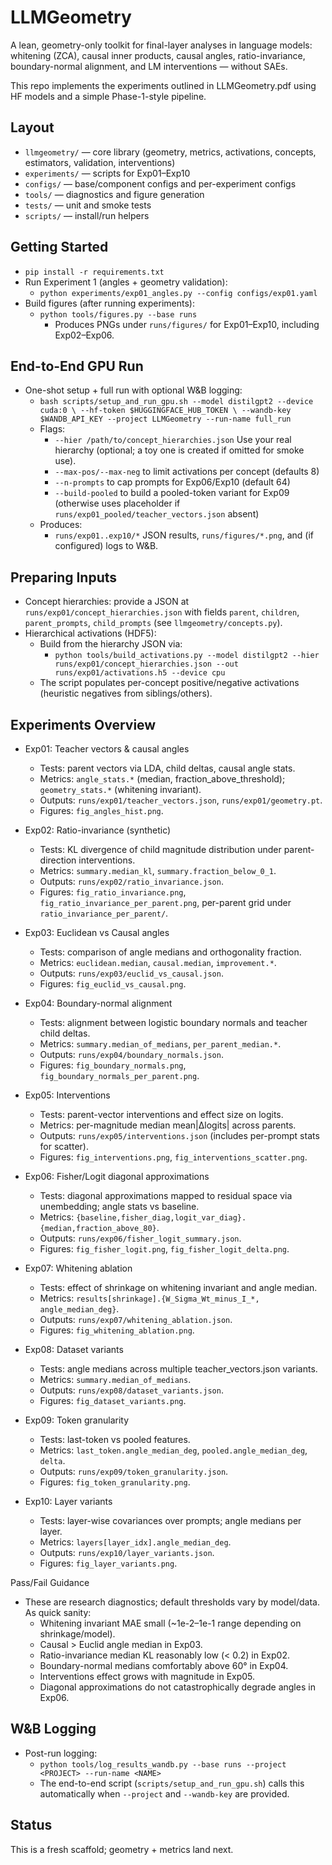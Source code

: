 # LLMGeometry

A lean, geometry-only toolkit for final-layer analyses in language models:
whitening (ZCA), causal inner products, causal angles, ratio-invariance,
boundary-normal alignment, and LM interventions — without SAEs.

This repo implements the experiments outlined in LLMGeometry.pdf using
HF models and a simple Phase-1-style pipeline.

## Layout

- `llmgeometry/` — core library (geometry, metrics, activations, concepts,
  estimators, validation, interventions)
- `experiments/` — scripts for Exp01–Exp10
- `configs/` — base/component configs and per-experiment configs
- `tools/` — diagnostics and figure generation
- `tests/` — unit and smoke tests
- `scripts/` — install/run helpers

## Getting Started

- `pip install -r requirements.txt`
- Run Experiment 1 (angles + geometry validation):
  - `python experiments/exp01_angles.py --config configs/exp01.yaml`
- Build figures (after running experiments):
  - `python tools/figures.py --base runs`
    - Produces PNGs under `runs/figures/` for Exp01–Exp10, including Exp02–Exp06.

## End-to-End GPU Run

- One-shot setup + full run with optional W&B logging:
  - `bash scripts/setup_and_run_gpu.sh --model distilgpt2 --device cuda:0 \
     --hf-token $HUGGINGFACE_HUB_TOKEN \
     --wandb-key $WANDB_API_KEY --project LLMGeometry --run-name full_run`
  - Flags:
    - `--hier /path/to/concept_hierarchies.json` Use your real hierarchy (optional; a toy one is created if omitted for smoke use).
    - `--max-pos/--max-neg` to limit activations per concept (defaults 8)
    - `--n-prompts` to cap prompts for Exp06/Exp10 (default 64)
    - `--build-pooled` to build a pooled-token variant for Exp09 (otherwise uses placeholder if `runs/exp01_pooled/teacher_vectors.json` absent)
  - Produces:
    - `runs/exp01..exp10/*` JSON results, `runs/figures/*.png`, and (if configured) logs to W&B.

## Preparing Inputs

- Concept hierarchies: provide a JSON at `runs/exp01/concept_hierarchies.json` with fields
  `parent`, `children`, `parent_prompts`, `child_prompts` (see `llmgeometry/concepts.py`).
- Hierarchical activations (HDF5):
  - Build from the hierarchy JSON via:
    - `python tools/build_activations.py --model distilgpt2 --hier runs/exp01/concept_hierarchies.json --out runs/exp01/activations.h5 --device cpu`
  - The script populates per-concept positive/negative activations (heuristic negatives from siblings/others).

## Experiments Overview

- Exp01: Teacher vectors & causal angles
  - Tests: parent vectors via LDA, child deltas, causal angle stats.
  - Metrics: `angle_stats.*` (median, fraction_above_threshold); `geometry_stats.*` (whitening invariant).
  - Outputs: `runs/exp01/teacher_vectors.json`, `runs/exp01/geometry.pt`.
  - Figures: `fig_angles_hist.png`.

- Exp02: Ratio-invariance (synthetic)
  - Tests: KL divergence of child magnitude distribution under parent-direction interventions.
  - Metrics: `summary.median_kl`, `summary.fraction_below_0_1`.
  - Outputs: `runs/exp02/ratio_invariance.json`.
  - Figures: `fig_ratio_invariance.png`, `fig_ratio_invariance_per_parent.png`, per-parent grid under `ratio_invariance_per_parent/`.

- Exp03: Euclidean vs Causal angles
  - Tests: comparison of angle medians and orthogonality fraction.
  - Metrics: `euclidean.median`, `causal.median`, `improvement.*`.
  - Outputs: `runs/exp03/euclid_vs_causal.json`.
  - Figures: `fig_euclid_vs_causal.png`.

- Exp04: Boundary-normal alignment
  - Tests: alignment between logistic boundary normals and teacher child deltas.
  - Metrics: `summary.median_of_medians`, `per_parent_median.*`.
  - Outputs: `runs/exp04/boundary_normals.json`.
  - Figures: `fig_boundary_normals.png`, `fig_boundary_normals_per_parent.png`.

- Exp05: Interventions
  - Tests: parent-vector interventions and effect size on logits.
  - Metrics: per-magnitude median mean|Δlogits| across parents.
  - Outputs: `runs/exp05/interventions.json` (includes per-prompt stats for scatter).
  - Figures: `fig_interventions.png`, `fig_interventions_scatter.png`.

- Exp06: Fisher/Logit diagonal approximations
  - Tests: diagonal approximations mapped to residual space via unembedding; angle stats vs baseline.
  - Metrics: `{baseline,fisher_diag,logit_var_diag}.{median,fraction_above_80}`.
  - Outputs: `runs/exp06/fisher_logit_summary.json`.
  - Figures: `fig_fisher_logit.png`, `fig_fisher_logit_delta.png`.

- Exp07: Whitening ablation
  - Tests: effect of shrinkage on whitening invariant and angle median.
  - Metrics: `results[shrinkage].{W_Sigma_Wt_minus_I_*, angle_median_deg}`.
  - Outputs: `runs/exp07/whitening_ablation.json`.
  - Figures: `fig_whitening_ablation.png`.

- Exp08: Dataset variants
  - Tests: angle medians across multiple teacher_vectors.json variants.
  - Metrics: `summary.median_of_medians`.
  - Outputs: `runs/exp08/dataset_variants.json`.
  - Figures: `fig_dataset_variants.png`.

- Exp09: Token granularity
  - Tests: last-token vs pooled features.
  - Metrics: `last_token.angle_median_deg`, `pooled.angle_median_deg`, `delta`.
  - Outputs: `runs/exp09/token_granularity.json`.
  - Figures: `fig_token_granularity.png`.

- Exp10: Layer variants
  - Tests: layer-wise covariances over prompts; angle medians per layer.
  - Metrics: `layers[layer_idx].angle_median_deg`.
  - Outputs: `runs/exp10/layer_variants.json`.
  - Figures: `fig_layer_variants.png`.

Pass/Fail Guidance
- These are research diagnostics; default thresholds vary by model/data. As quick sanity:
  - Whitening invariant MAE small (~1e-2–1e-1 range depending on shrinkage/model).
  - Causal > Euclid angle median in Exp03.
  - Ratio-invariance median KL reasonably low (< 0.2) in Exp02.
  - Boundary-normal medians comfortably above 60° in Exp04.
  - Interventions effect grows with magnitude in Exp05.
  - Diagonal approximations do not catastrophically degrade angles in Exp06.

## W&B Logging

- Post-run logging:
  - `python tools/log_results_wandb.py --base runs --project <PROJECT> --run-name <NAME>`
  - The end-to-end script (`scripts/setup_and_run_gpu.sh`) calls this automatically when `--project` and `--wandb-key` are provided.

## Status

This is a fresh scaffold; geometry + metrics land next.
